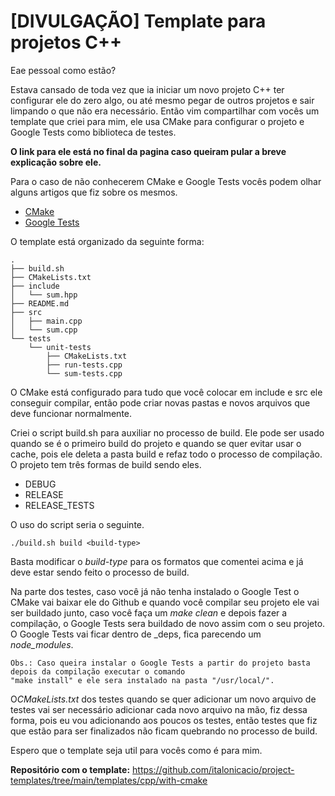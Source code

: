 # [DIVULGAÇÃO] Template para projetos C++

Eae pessoal como estão?

Estava cansado de toda vez que ia iniciar um novo projeto C++ ter configurar ele do zero algo, ou até mesmo pegar de outros projetos e sair limpando o que não era necessário. Então vim compartilhar com vocês um template que criei para mim, ele usa CMake para configurar o projeto e Google Tests como biblioteca de testes.

**O link para ele está no final da pagina caso queiram pular a breve explicação sobre ele.**

Para o caso de não conhecerem CMake e Google Tests vocês podem olhar alguns artigos que fiz sobre os mesmos.
- [CMake](https://github.com/italonicacio/utilizando-cmake-para-organizar-seu-projeto-cpp)
- [Google Tests](https://github.com/italonicacio/testando-sua-aplicacao-cpp-com-google-test)

O template está organizado da seguinte forma:

```shell
.
├── build.sh
├── CMakeLists.txt
├── include
│   └── sum.hpp
├── README.md
├── src
│   ├── main.cpp
│   └── sum.cpp
└── tests
    └── unit-tests
        ├── CMakeLists.txt
        ├── run-tests.cpp
        └── sum-tests.cpp
```

O CMake está configurado para tudo que você colocar em include e src ele conseguir compilar, então pode criar novas pastas e novos arquivos que deve funcionar normalmente.

Criei o script build.sh para auxiliar no processo de build. Ele pode ser usado quando se é o primeiro build do projeto e quando se quer evitar usar o cache, pois ele deleta a pasta build e refaz todo o processo de compilação. O projeto tem três formas de build sendo eles.

- DEBUG
- RELEASE
- RELEASE_TESTS

O uso do script seria o seguinte.

```shell
./build.sh build <build-type>
```
Basta modificar o *build-type* para os formatos que comentei acima e já deve estar sendo feito o processo de build.

Na parte dos testes, caso você já não tenha instalado o Google Test o CMake vai baixar ele do Github e quando você compilar seu projeto ele vai ser buildado junto, caso você faça um *make clean* e depois fazer a compilação, o Google Tests sera buildado de novo assim com o seu projeto. O Google Tests vai ficar dentro de _deps, fica parecendo um *node_modules*.

    Obs.: Caso queira instalar o Google Tests a partir do projeto basta depois da compilação executar o comando 
    "make install" e ele sera instalado na pasta "/usr/local/".

O*CMakeLists.txt* dos testes quando se quer adicionar um novo arquivo de testes vai ser necessário adicionar cada novo arquivo na mão, fiz dessa forma, pois eu vou adicionando aos poucos os testes, então testes que fiz que estão para ser finalizados não ficam quebrando no processo de build.

Espero que o template seja util para vocês como é para mim.

**Repositório com o template:** <https://github.com/italonicacio/project-templates/tree/main/templates/cpp/with-cmake>